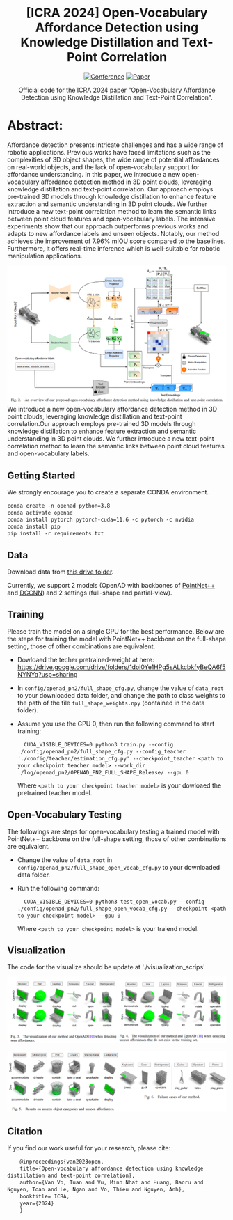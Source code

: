 <div align="center">

# [ICRA 2024] Open-Vocabulary Affordance Detection using Knowledge Distillation and Text-Point Correlation

[![Conference](https://img.shields.io/badge/ICRA-2024-FF0B0B.svg)](https://2024.ieee-icra.org/)
[![Paper](https://img.shields.io/badge/Paper-arxiv.2303.02401-0009F6.svg)](https://arxiv.org/abs/2309.10932)

Official code for the ICRA 2024 paper "Open-Vocabulary Affordance Detection using Knowledge Distillation and Text-Point Correlation".
</div>


# Abstract:
 Affordance detection presents intricate challenges and has a wide range of robotic applications. Previous works have faced limitations such as the complexities of 3D object shapes, the wide range of potential affordances on real-world objects, and the lack of open-vocabulary support for affordance understanding. In this paper, we introduce a new open-vocabulary affordance detection method in 3D point clouds, leveraging knowledge distillation and text-point correlation. Our approach employs pre-trained 3D models through knowledge distillation to enhance feature extraction and semantic understanding in 3D point clouds. We further introduce a new text-point correlation method to learn the semantic links between point cloud features and open-vocabulary labels. The intensive experiments show that our approach outperforms previous works and adapts to new affordance labels and unseen objects. Notably, our method achieves the improvement of 7.96% mIOU score compared to the baselines. Furthermore, it offers real-time inference which is well-suitable for robotic manipulation applications.

![image](demo/method.png)
We introduce a new open-vocabulary affordance detection method in 3D point clouds, leveraging knowledge distillation and text-point correlation.Our approach employs pre-trained 3D models through knowledge distillation to enhance feature extraction and semantic understanding in 3D point clouds. We further introduce a new text-point correlation method to learn the semantic links between point cloud features and open-vocabulary labels.

## Getting Started
We strongly encourage you to create a separate CONDA environment.
```
conda create -n openad python=3.8
conda activate openad
conda install pytorch pytorch-cuda=11.6 -c pytorch -c nvidia
conda install pip
pip install -r requirements.txt
```

## Data
Download data from [this drive folder](https://drive.google.com/drive/folders/1f-_V_iA6POMYlBe2byuplJfdKmV72BHu?usp=sharing).

Currently, we support 2 models (OpenAD with backbones of [PointNet++](https://proceedings.neurips.cc/paper/2017/file/d8bf84be3800d12f74d8b05e9b89836f-Paper.pdf) and [DGCNN](https://dl.acm.org/doi/pdf/10.1145/3326362)) and 2 settings (full-shape and partial-view).

## Training
Please train the model on a single GPU for the best performance. Below are the steps for training the model with PointNet++ backbone on the full-shape setting, those of other combinations are equivalent.

* Dowloaed the techer pretrained-weight at here: https://drive.google.com/drive/folders/1doi0Ye1HPg5sALkcbkfyBeQA6f5NYNYq?usp=sharing

* In ```config/openad_pn2/full_shape_cfg.py```, change the value of ```data_root``` to your downloaded data folder, and change the path to class weights to the path of the file ```full_shape_weights.npy``` (contained in the data folder).
* Assume you use the GPU 0, then run the following command to start training:

		CUDA_VISIBLE_DEVICES=0 python3 train.py --config ./config/openad_pn2/full_shape_cfg.py --config_teacher './config/teacher/estimation_cfg.py' --checkpoint_teacher <path to your checkpoint teacher model> --work_dir ./log/openad_pn2/OPENAD_PN2_FULL_SHAPE_Release/ --gpu 0
    Where ```<path to your checkpoint teacher model>``` is your dowloaed the pretrained teacher model.
## Open-Vocabulary Testing
The followings are steps for open-vocabulary testing a trained model with PointNet++ backbone on the full-shape setting, those of other combinations are equivalent.

* Change the value of ```data_root``` in ```config/openad_pn2/full_shape_open_vocab_cfg.py``` to your downloaded data folder.
* Run the following command:

		CUDA_VISIBLE_DEVICES=0 python3 test_open_vocab.py --config ./config/openad_pn2/full_shape_open_vocab_cfg.py --checkpoint <path to your checkpoint model> --gpu 0
	Where ```<path to your checkpoint model>``` is your traiend model.

## Visualization
The code for the visualize should be update at './visualization_scrips'

![image](demo/vls_1.png)

![image](demo/vls_2.png)

## Citation

If you find our work useful for your research, please cite:
```
    @inproceedings{van2023open,
    title={Open-vocabulary affordance detection using knowledge distillation and text-point correlation},
    author={Van Vo, Tuan and Vu, Minh Nhat and Huang, Baoru and Nguyen, Toan and Le, Ngan and Vo, Thieu and Nguyen, Anh},
    booktitle= ICRA,
    year={2024}
    }

```
